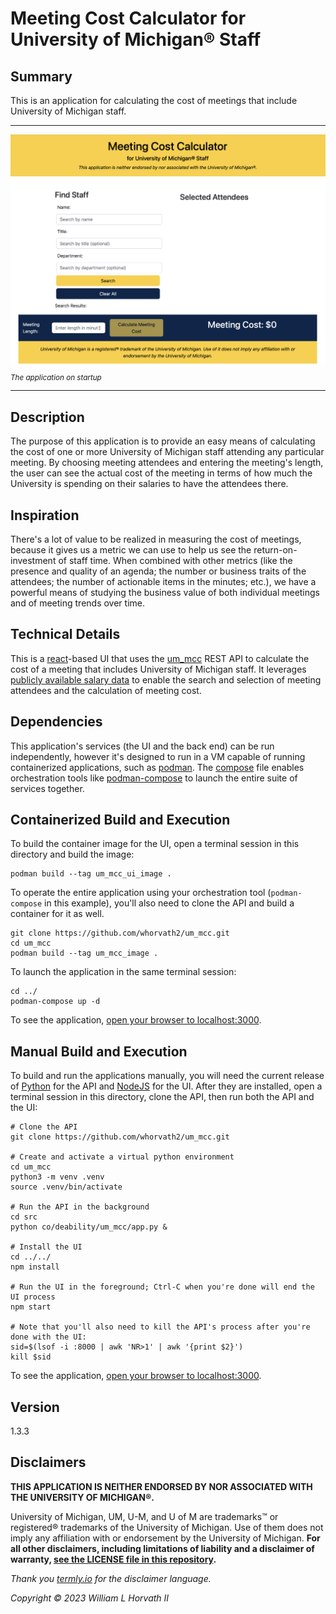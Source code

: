# Meeting Cost Calculator for University of Michigan® Staff

## Summary

This is an application for calculating the cost of meetings that include University of Michigan staff.  

---

![The application as it initially appears.](public/startup.png)
<em><sub>The application on startup</sub></em>

---

## Description

The purpose of this application is to provide an easy means of calculating the cost of one or more University of
Michigan staff attending any particular meeting. By choosing meeting attendees and entering the meeting's length, the
user can see the actual cost of the meeting in terms of how much the University is spending on their salaries to have
the attendees there.

## Inspiration

There's a lot of value to be realized in measuring the cost of meetings, because it gives us a metric we can use to help
us see the return-on-investment of staff time. When combined with other metrics (like the presence and quality of
an agenda; the number or business traits of the attendees; the number of actionable items in the minutes; etc.), we have
a powerful means of studying the business value of both individual meetings and of meeting trends over time.

## Technical Details

This is a [react](https://reactjs.org)-based UI that uses the [um_mcc](https://github.com/whorvath2/um_mcc) REST API to
calculate the cost of a meeting that includes University of Michigan staff. It
leverages [publicly available salary data](https://www.dropbox.com/s/ti4iff026agzpak/salary-disclosure-2022.pdf?dl=0) to
enable the search and selection of meeting attendees and the calculation of meeting cost.

## Dependencies

This application's services (the UI and the back end) can be run independently, however it's designed to run in a VM
capable of running containerized applications, such as [podman](https://podman.io/getting-started/installation).
The [compose](compose.yaml) file enables orchestration tools
like [podman-compose](https://github.com/containers/podman-compose) to launch the entire suite of services together.

## Containerized Build and Execution

To build the container image for the UI, open a terminal session in this directory and build the image:

```
podman build --tag um_mcc_ui_image .
```

To operate the entire application using your orchestration tool (`podman-compose` in this example), you'll also need to
clone the API and build a container for it as well.

```
git clone https://github.com/whorvath2/um_mcc.git
cd um_mcc
podman build --tag um_mcc_image .
```

To launch the application in the same terminal session:

```
cd ../
podman-compose up -d
```

To see the application, [open your browser to localhost:3000](http://localhost:3000/).

## Manual Build and Execution

To build and run the applications manually, you will need the current release
of [Python](https://www.python.org/downloads/) for the API and [NodeJS](https://nodejs.org/en/download/) for the UI.
After they are installed, open a terminal session in this directory, clone the API, then run both the API and the UI:

```
# Clone the API
git clone https://github.com/whorvath2/um_mcc.git

# Create and activate a virtual python environment
cd um_mcc
python3 -m venv .venv
source .venv/bin/activate

# Run the API in the background
cd src
python co/deability/um_mcc/app.py &

# Install the UI
cd ../../
npm install

# Run the UI in the foreground; Ctrl-C when you're done will end the UI process
npm start

# Note that you'll also need to kill the API's process after you're done with the UI:
sid=$(lsof -i :8000 | awk 'NR>1' | awk '{print $2}')
kill $sid
```

To see the application, [open your browser to localhost:3000](http://localhost:3000/).

## Version

1.3.3

## Disclaimers

**THIS APPLICATION IS NEITHER ENDORSED BY NOR ASSOCIATED WITH THE UNIVERSITY OF MICHIGAN®.**

University of Michigan, UM, U-M, and U of M are trademarks™ or registered® trademarks of the University of Michigan. Use
of them does not imply any affiliation with or endorsement by the University of Michigan. **For all other
disclaimers, including limitations of liability and a disclaimer of
warranty, [see the LICENSE file in this repository](LICENSE).**

_Thank you [termly.io](https://termly.io) for the disclaimer language._

_Copyright ©️ 2023 William L Horvath II_
